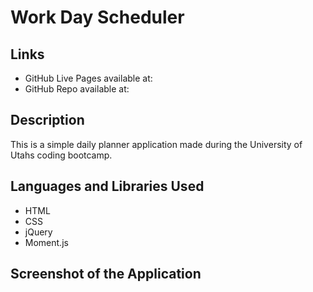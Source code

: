 # Work Day Scheduler

## Links

* GitHub Live Pages available at:
* GitHub Repo available at:

## Description
This is a simple daily planner application made during the University of Utahs coding bootcamp. 

## Languages and Libraries Used

* HTML
* CSS
* jQuery
* Moment.js

## Screenshot of the Application